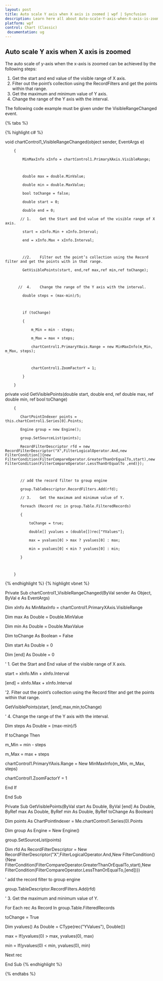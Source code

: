 ```yaml
---
layout: post
title: Auto scale Y axis when X axis is zoomed | wpf | Syncfusion
description: Learn here all about Auto-scale-Y-axis-when-X-axis-is-zoomed support in Syncfusion WPF Chart (Classic) control and more.
platform: wpf
control: Chart (Classic)
 documentation: ug
---
```


## Auto scale Y axis when X axis is zoomed

 The auto scale of y-axis when the x-axis is zoomed can be achieved by the following steps:

1. Get the start and end value of the visible range of X axis. 
2. Filter out the point’s collection using the RecordFilters and get the points within that range.
3. Get the maximum and minimum value of Y axis.
4. Change the range of the Y axis with the interval.



The following code example must be given under the VisibleRangeChanged event.

{% tabs %}

{% highlight c# %}


void chartControl1_VisibleRangeChanged(object sender, EventArgs e)

        {

            MinMaxInfo xInfo = chartControl1.PrimaryXAxis.VisibleRange;



            double max = double.MinValue;

            double min = double.MaxValue;

            bool toChange = false;

            double start = 0;

            double end = 0;

           // 1.	Get the Start and End value of the visible range of X axis. 

            start = xInfo.Min + xInfo.Interval;

            end = xInfo.Max + xInfo.Interval;



            //2.	Filter out the point’s collection using the Record filter and get the points with in that range. 

            GetVisiblePoints(start, end,ref max,ref min,ref toChange);



          //  4.	Change the range of the Y axis with the interval. 

            double steps = (max-min)/5;



            if (toChange)

            {

                m_Min = min - steps;

                m_Max = max + steps;

                chartControl1.PrimaryYAxis.Range = new MinMaxInfo(m_Min, m_Max, steps);



                chartControl1.ZoomFactorY = 1;

            }

        }



 private void GetVisiblePoints(double start, double end, ref double max, ref double min, ref bool toChange)

        {

           ChartPointIndexer points =  this.chartControl1.Series[0].Points;

           Engine group = new Engine();

           group.SetSourceList(points);

           RecordFilterDescriptor rfd = new RecordFilterDescriptor("X",FilterLogicalOperator.And,new FilterCondition[]{new FilterCondition(FilterCompareOperator.GreaterThanOrEqualTo,start),new FilterCondition(FilterCompareOperator.LessThanOrEqualTo ,end)});



           // add the record filter to group engine

           group.TableDescriptor.RecordFilters.Add(rfd);

           // 3.	Get the maximum and minimum value of Y.

           foreach (Record rec in group.Table.FilteredRecords)

           {

               toChange = true;

               double[] yvalues = (double[])rec["YValues"];

               max = yvalues[0] > max ? yvalues[0] : max;

               min = yvalues[0] < min ? yvalues[0] : min;

           } 



        } 	

{% endhighlight  %}
{% highlight vbnet %}



Private Sub chartControl1_VisibleRangeChanged(ByVal sender As Object, ByVal e As EventArgs)

Dim xInfo As MinMaxInfo = chartControl1.PrimaryXAxis.VisibleRange



Dim max As Double = Double.MinValue

Dim min As Double = Double.MaxValue

Dim toChange As Boolean = False

Dim start As Double = 0

Dim [end] As Double = 0

' 1. Get the Start and End value of the visible range of X axis. 

start = xInfo.Min + xInfo.Interval

[end] = xInfo.Max + xInfo.Interval



'2. Filter out the point’s collection using the Record filter and get the points within that range. 

GetVisiblePoints(start, [end],max,min,toChange)



' 4. Change the range of the Y axis with the interval. 

Dim steps As Double = (max-min)/5



If toChange Then

m_Min = min - steps

m_Max = max + steps

chartControl1.PrimaryYAxis.Range = New MinMaxInfo(m_Min, m_Max, steps)



chartControl1.ZoomFactorY = 1

End If

End Sub



Private Sub GetVisiblePoints(ByVal start As Double, ByVal [end] As Double, ByRef max As Double, ByRef min As Double, ByRef toChange As Boolean)

Dim points As ChartPointIndexer = Me.chartControl1.Series(0).Points

Dim group As Engine = New Engine()

group.SetSourceList(points)

Dim rfd As RecordFilterDescriptor = New RecordFilterDescriptor("X",FilterLogicalOperator.And,New FilterCondition(){New FilterCondition(FilterCompareOperator.GreaterThanOrEqualTo,start),New FilterCondition(FilterCompareOperator.LessThanOrEqualTo,[end])})



' add the record filter to group engine

group.TableDescriptor.RecordFilters.Add(rfd)

' 3. Get the maximum and minimum value of Y.

For Each rec As Record In group.Table.FilteredRecords

toChange = True

Dim yvalues() As Double = CType(rec("YValues"), Double())

max = If(yvalues(0) > max, yvalues(0), max)

min = If(yvalues(0) < min, yvalues(0), min)

Next rec

End Sub
{% endhighlight  %}


{% endtabs %}